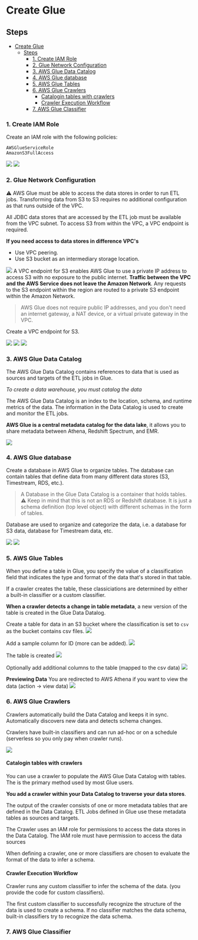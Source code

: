 # Create Glue

## Steps
- [Create Glue](#create-glue)
  - [Steps](#steps)
    - [1. Create IAM Role](#1-create-iam-role)
    - [2. Glue Network Configuration](#2-glue-network-configuration)
    - [3. AWS Glue Data Catalog](#3-aws-glue-data-catalog)
    - [4. AWS Glue database](#4-aws-glue-database)
    - [5. AWS Glue Tables](#5-aws-glue-tables)
    - [6. AWS Glue Crawlers](#6-aws-glue-crawlers)
      - [Catalogin tables with crawlers](#catalogin-tables-with-crawlers)
      - [Crawler Execution Workflow](#crawler-execution-workflow)
    - [7. AWS Glue Classifier](#7-aws-glue-classifier)


### 1. Create IAM Role

Create an IAM role with the following policies:
```shell
AWSGlueServiceRole
AmazonS3FullAccess
```

![](../resources/glue/glue-iam-trusted-entity.png)
![](../resources/glue/glue-iam-permissions.png)

### 2. Glue Network Configuration

:warning: AWS Glue must be able to access the data stores in order to run ETL jobs. Transforming data from S3 to S3 requires no additional configuration as that runs outside of the VPC. 

All JDBC data stores that are accessed by the ETL job must be available from the VPC subnet. To access S3 from within the VPC, a VPC endpoint is required. 

**If you need access to data stores in difference VPC's**
* Use VPC peering. 
* Use S3 bucket as an intermediary storage location. 

![](../resources/glue/glue-vpc-endpoints.png)
A VPC endpoint for S3 enables AWS Glue to use a private IP address
to access S3 with no exposure to the public internet. **Traffic between the VPC and the AWS Service does not leave the Amazon Network**. 
Any requests to the S3 endpoint within the region are routed to a private S3 endpoint within the Amazon Network. 
> AWS Glue does not require public IP addresses, and you don't need an internet gateway, a NAT device, or a virtual private gateway in the VPC. 

Create a VPC endpoint for S3. 

![](../resources/vpc-endpoints/s3-vpc-endpoint-1.png)
![](../resources/vpc-endpoints/s3-vpc-endpoint-2.png)
![](../resources/vpc-endpoints/s3-vpc-endpoint-3.png)

### 3. AWS Glue Data Catalog

The AWS Glue Data Catalog contains references to data that is used as sources and targets of the ETL jobs in Glue. 

*To create a data warehouse, you must catalog the data*

The AWS Glue Data Catalog is an index to the location, schema, and runtime metrics of the data. The information in the Data Catalog is used to create and monitor the ETL jobs. 

**AWS Glue is a central metadata catalog for the data lake**, it allows you to share metadata between Athena, Redshift Spectrum, and EMR. 

![](../resources/glue/glue-gather-data.png)

### 4. AWS Glue database

Create a database in AWS Glue to organize tables. The database can contain tables that define data from many different data stores (S3, Timestream, RDS, etc.). 
> A Database in the Glue Data Catalog is a container that holds tables. 
> :warning: Keep in mind that this is not an RDS or Redshift database. It is just a schema definition (top level object) with different schemas in the form of tables. 

Database are used to organize and categorize the data, i.e. a database for S3 data, database for Timestream data, etc. 

![](../resources/glue/glue-database-1.png)
![](../resources/glue/glue-database-2.png)

### 5. AWS Glue Tables

When you define a table in Glue, you specify the value of a classification field that indicates the type and format of the data that's stored in that table. 

If a crawler creates the table, these classiciations are determined by either a built-in classifier or a custom classifier. 

**When a crawler detects a change in table metadata**, a new version of the table is created in the Glue Data Datalog. 

Create a table for data in an S3 bucket where the classification is set to `csv` as the bucket contains csv files. 
![](../resources/glue/glue-table-for-s3.png)

Add a sample column for ID (more can be added).
![](../resources/glue/glue-table-column.png)

The table is created 
![](../resources/glue/glue-table-created.png)

Optionally add additional columns to the table (mapped to the csv data)
![](../resources/glue/glue-table-more-columns.png)

**Previewing Data**
You are redirected to AWS Athena if you want to view the data (action -> view data)
![](../resources/glue/glue-view-data.png)

### 6. AWS Glue Crawlers

Crawlers automatically build the Data Catalog and keeps it in sync. Automatically discovers new data and detects schema changes. 

Crawlers have built-in classifiers and can run ad-hoc or on a schedule (serverless so you only pay when crawler runs). 

![](../resources/glue/glue-crawlers.png)


#### Catalogin tables with crawlers
You can use a crawler to populate the AWS Glue Data Catalog with tables. The is the primary method used by most Glue users. 

**You add a crawler within your Data Catalog to traverse your data stores**.

The output of the crawler consists of one or more metadata tables that are defined in the Data Catalog. ETL Jobs defined in Glue use these metadata tables as sources and targets. 

The Crawler uses an IAM role for permissions to access the data stores in the Data Catalog. The IAM role must have permission to access the data sources 

When defining a crawler, one or more classifiers are chosen to evaluate the format of the data to infer a schema. 

#### Crawler Execution Workflow 

Crawler runs any custom classifier to infer the schema of the data. (you provide the code for custom classifiers). 

The first custom classifier to successfully recognize the structure of the data is used to create a schema. If no classifier matches the data schema, built-in classifiers try to recognize the data schema. 

### 7. AWS Glue Classifier

